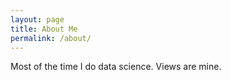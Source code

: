 ```yaml
---
layout: page
title: About Me
permalink: /about/
---
```


Most of the time I do data science. Views are mine.